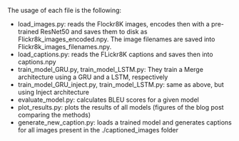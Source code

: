 The usage of each file is the following:

- load_images.py: reads the Flockr8K images, encodes then with a pre-trained ResNet50 and saves them to disk as Flickr8k_images_encoded.npy. The image filenames are saved into Flickr8k_images_filenames.npy.
- load_captions.py: reads the FLickr8K captions and saves then into captions.npy
- train_model_GRU.py, train_model_LSTM.py: They train a Merge architecture using a GRU and a LSTM, respectively
- train_model_GRU_inject.py, train_model_LSTM.py: same as above, but using Inject architecture
- evaluate_model.py: calculates BLEU scores for a given model
- plot_results.py: plots the results of all models (figures of the blog post comparing the methods)
- generate_new_caption.py: loads a trained model and generates captions for all images present in the ./captioned_images folder

